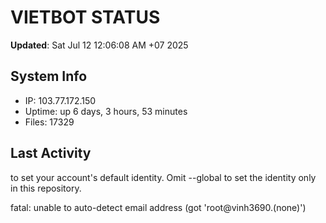 # VIETBOT STATUS
**Updated**: Sat Jul 12 12:06:08 AM +07 2025

## System Info
- IP: 103.77.172.150
- Uptime: up 6 days, 3 hours, 53 minutes
- Files: 17329

## Last Activity

to set your account's default identity.
Omit --global to set the identity only in this repository.

fatal: unable to auto-detect email address (got 'root@vinh3690.(none)')
